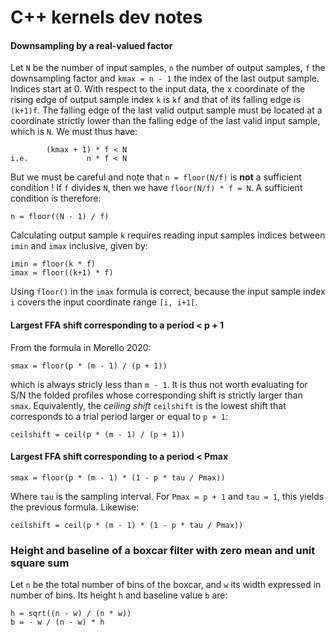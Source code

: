 # C++ kernels dev notes

#### Downsampling by a real-valued factor

Let `N` be the number of input samples, `n` the number of output samples, `f` the downsampling factor and `kmax = n - 1` the index of the last output sample. Indices start at 0. With respect to the input data, the x coordinate of the rising edge of output sample index `k` is `kf` and that of its falling edge is `(k+1)f`. The falling edge of the last valid output sample must be located at a coordinate strictly lower than the falling edge of the last valid input sample, which is `N`. We must thus have:

```
        (kmax + 1) * f < N
i.e.             n * f < N
```

But we must be careful and note that `n = floor(N/f)` is **not** a sufficient condition ! If `f` divides `N`, then we have `floor(N/f) * f = N`. A sufficient condition is therefore:
```
n = floor((N - 1) / f)
```

Calculating output sample `k` requires reading input samples indices between `imin` and `imax` inclusive, given by:
```
imin = floor(k * f)
imax = floor((k+1) * f)
```
Using `floor()` in the `imax` formula is correct, because the input sample index `i` covers the input coordinate range `[i, i+1[`.

#### Largest FFA shift corresponding to a period < p + 1 

From the formula in Morello 2020:
```
smax = floor(p * (m - 1) / (p + 1))
```
which is always stricly less than `m - 1`. It is thus not worth evaluating for S/N the folded profiles whose corresponding shift is strictly larger than `smax`.
Equivalently, the *ceiling shift* `ceilshift` is the lowest shift that corresponds to a trial period larger or equal to `p + 1`:
```
ceilshift = ceil(p * (m - 1) / (p + 1))
```


#### Largest FFA shift corresponding to a period < Pmax

```
smax = floor(p * (m - 1) * (1 - p * tau / Pmax))
```

Where `tau` is the sampling interval. For `Pmax = p + 1` and `tau = 1`, this yields the previous formula. Likewise:

```
ceilshift = ceil(p * (m - 1) * (1 - p * tau / Pmax))
```

### Height and baseline of a boxcar filter with zero mean and unit square sum

Let `n` be the total number of bins of the boxcar, and `w` its width expressed in number of bins. Its height `h` and baseline value `b` are:
```
h = sqrt((n - w) / (n * w))
b = - w / (n - w) * h
```